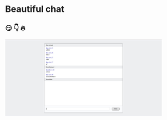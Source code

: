 # Beautiful chat 
:smirk: 👇 :fire:
---
![screenshot](https://github.com/Bekzzod/chat/blob/master/readme_media/exmaple.jpg)

